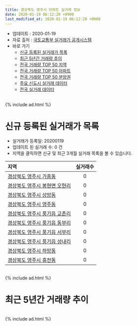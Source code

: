 ```yaml
---
title: 경상북도 영주시 아파트 실거래 정보
date: 2020-01-19 06:12:20 +0900
last_modified_at: 2020-01-19 06:12:20 +0900
---
```


* 업데이트 : 2020-01-19
* 자료 출처 : [국토교통부 실거래가 공개시스템](http://rt.molit.go.kr)
* 바로 가기
    * [신규 등록된 실거래가 목록](#신규-등록된-실거래가-목록)
    * [최근 5년간 거래량 추이](#최근-5년간-거래량-추이)
    * [전국 거래량 TOP 50 지역](https://apt-info.github.io/apt-trade-info/최근-3개월-전국에서-가장-거래가-많이-발생한-지역)
    * [전국 거래량 TOP 50 아파트](https://apt-info.github.io/apt-trade-info/최근-3개월-전국에서-가장-거래가-많이-발생한-아파트)
    * [전국 거래량 TOP 50 분양권](https://apt-info.github.io/apt-trade-info/최근-3개월-전국에서-가장-거래가-많이-발생한-분양권)
    * [주요 신도시 실거래 데이터](https://apt-info.github.io/apt-trade-info/주요-신도시)
    * [전국 실거래 데이터](https://apt-info.github.io/apt-trade-info/전국)

<br>
{% include ad.html %}
<br>

# 신규 등록된 실거래가 목록
* 실거래가 등록일: 20200119
* 업데이트 된 실거래 수: 0 건
* 지역을 클릭하면 신규 및 최근 3개월 실거래 목록을 볼 수 있습니다.


|지역|실거래수|
|:---|:---:|
|[경상북도 영주시 가흥동](https://apt-info.github.io/apt-trade-info/경상북도-영주시-가흥동)|0|
|[경상북도 영주시 봉현면 오현리](https://apt-info.github.io/apt-trade-info/경상북도-영주시-봉현면-오현리)|0|
|[경상북도 영주시 상망동](https://apt-info.github.io/apt-trade-info/경상북도-영주시-상망동)|0|
|[경상북도 영주시 영주동](https://apt-info.github.io/apt-trade-info/경상북도-영주시-영주동)|0|
|[경상북도 영주시 풍기읍 교촌리](https://apt-info.github.io/apt-trade-info/경상북도-영주시-풍기읍-교촌리)|0|
|[경상북도 영주시 풍기읍 동부리](https://apt-info.github.io/apt-trade-info/경상북도-영주시-풍기읍-동부리)|0|
|[경상북도 영주시 풍기읍 서부리](https://apt-info.github.io/apt-trade-info/경상북도-영주시-풍기읍-서부리)|0|
|[경상북도 영주시 풍기읍 성내리](https://apt-info.github.io/apt-trade-info/경상북도-영주시-풍기읍-성내리)|0|
|[경상북도 영주시 하망동](https://apt-info.github.io/apt-trade-info/경상북도-영주시-하망동)|0|
|[경상북도 영주시 휴천동](https://apt-info.github.io/apt-trade-info/경상북도-영주시-휴천동)|0|


<br>
{% include ad.html %}
<br>

# 최근 5년간 거래량 추이


<div style="width:100%;">
    <canvas id="deal_progress" height="200"></canvas>
</div>

<script>
new Chart(document.getElementById("deal_progress"), {
    type: 'line',
    data: {
        labels: ['201501','201502','201503','201504','201505','201506','201507','201508','201509','201510','201511','201512','201601','201602','201603','201604','201605','201606','201607','201608','201609','201610','201611','201612','201701','201702','201703','201704','201705','201706','201707','201708','201709','201710','201711','201712','201801','201802','201803','201804','201805','201806','201807','201808','201809','201810','201811','201812','201901','201902','201903','201904','201905','201906','201907','201908','201909','201910','201911','201912','202001'],
        datasets: [{
            label: '매매',
            pointRadius: 1,
            data: [67, 55, 89, 81, 58, 53, 50, 40, 50, 62, 63, 62, 56, 52, 57, 56, 47, 93, 122, 88, 81, 85, 70, 71, 58, 65, 83, 57, 65, 57, 58, 61, 61, 78, 45, 52, 62, 56, 68, 63, 59, 59, 47, 55, 55, 75, 51, 56, 78, 169, 71, 66, 60, 45, 51, 58, 68, 95, 59, 52, 13],
            borderColor: "rgba(255, 201, 14, 1)",
            backgroundColor: "rgba(255, 201, 14, 0.5)",
            fill: false,
            lineTension: 0
        },{
            label: '전월세',
            pointRadius: 1,
            data: [10, 9, 7, 20, 12, 18, 12, 10, 5, 11, 6, 14, 69, 48, 36, 25, 40, 30, 32, 31, 36, 37, 30, 26, 35, 38, 28, 22, 22, 22, 18, 15, 103, 98, 70, 33, 43, 21, 21, 23, 20, 10, 21, 17, 72, 74, 52, 29, 18, 21, 19, 15, 18, 14, 15, 28, 98, 110, 66, 28, 10],
            borderColor: "rgba(0, 141, 185, 1)",
            backgroundColor: "rgba(0, 141, 185, 0.5)",
            fill: false,
            lineTension: 0
        }
        ]
    },
    options: {
        responsive: true,
        title: {
            display: false
        },
        tooltips: {
            mode: 'index',
            intersect: false
        },
        hover: {
            mode: 'nearest',
            intersect: true
        },
        scales: {
            xAxes: [{
                display: true,
                scaleLabel: {
                    display: true,
                    labelString: '년/월'
                }
            }],
            yAxes: [{
                display: true,
                ticks: {
                    suggestedMin: 0,
                },
                scaleLabel: {
                    display: true,
                    labelString: '실거래 수'
                }
            }]
        }
    }
});

</script>


<br>
{% include ad.html %}
<br>

